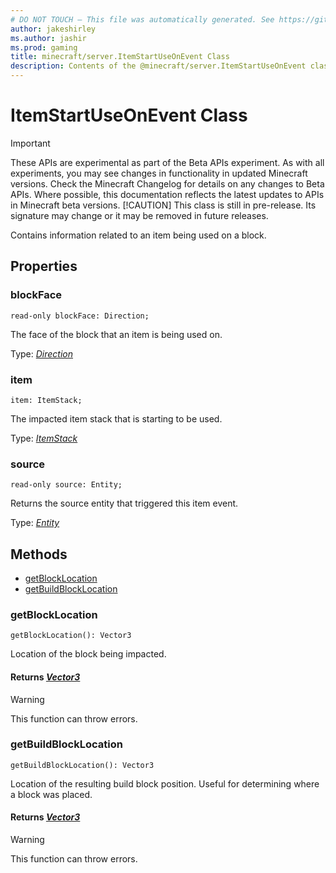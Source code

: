 ```yaml
---
# DO NOT TOUCH — This file was automatically generated. See https://github.com/mojang/minecraftapidocsgenerator to modify descriptions, examples, etc.
author: jakeshirley
ms.author: jashir
ms.prod: gaming
title: minecraft/server.ItemStartUseOnEvent Class
description: Contents of the @minecraft/server.ItemStartUseOnEvent class.
---
```

# ItemStartUseOnEvent Class
>[!IMPORTANT]
>These APIs are experimental as part of the Beta APIs experiment. As with all experiments, you may see changes in functionality in updated Minecraft versions. Check the Minecraft Changelog for details on any changes to Beta APIs. Where possible, this documentation reflects the latest updates to APIs in Minecraft beta versions.
> [!CAUTION]
> This class is still in pre-release.  Its signature may change or it may be removed in future releases.

Contains information related to an item being used on a block.

## Properties

### **blockFace**
`read-only blockFace: Direction;`

The face of the block that an item is being used on.

Type: [*Direction*](Direction.md)

### **item**
`item: ItemStack;`

The impacted item stack that is starting to be used.

Type: [*ItemStack*](ItemStack.md)

### **source**
`read-only source: Entity;`

Returns the source entity that triggered this item event.

Type: [*Entity*](Entity.md)

## Methods
- [getBlockLocation](#getblocklocation)
- [getBuildBlockLocation](#getbuildblocklocation)

### **getBlockLocation**
`
getBlockLocation(): Vector3
`

Location of the block being impacted.

#### **Returns** [*Vector3*](Vector3.md)

> [!WARNING]
> This function can throw errors.

### **getBuildBlockLocation**
`
getBuildBlockLocation(): Vector3
`

Location of the resulting build block position. Useful for determining where a block was placed.

#### **Returns** [*Vector3*](Vector3.md)

> [!WARNING]
> This function can throw errors.
